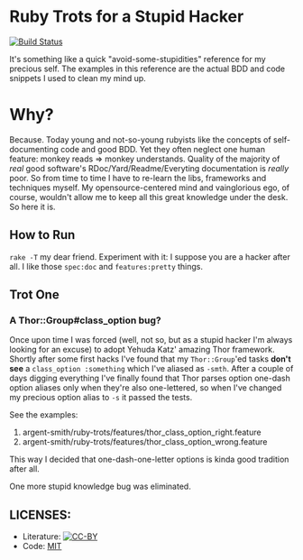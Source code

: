 # Ruby Trots for a Stupid Hacker

[![Build Status](https://secure.travis-ci.org/argent-smith/ruby-trots.png)](http://travis-ci.org/argent-smith/ruby-trots)

It's something like a quick "avoid-some-stupidities" reference for my precious
self. The examples in this reference are the actual BDD and code snippets I
used to clean my mind up.

# Why?

Because. Today young and not-so-young rubyists like the concepts of
self-documenting code and good BDD. Yet they often neglect one human feature:
monkey reads => monkey understands. Quality of the majority of _real_ good
software's RDoc/Yard/Readme/Everyting documentation is _really_ poor. So from
time to time I have to re-learn the libs, frameworks and techniques myself. My
opensource-centered mind and vainglorious ego, of course, wouldn't allow me to 
keep all this great knowledge under the desk. So here it is.

## How to Run

`rake -T` my dear friend. Experiment with it: I suppose you are a hacker after
all. I like those `spec:doc` and `features:pretty` things.

## Trot One
### A Thor::Group#class_option bug?

Once upon time I was forced (well, not so, but as a stupid hacker I'm always looking for an
excuse) to adopt Yehuda Katz' amazing Thor framework. Shortly after some first
hacks I've found that my `Thor::Group`'ed tasks __don't see__ a `class_option :something` which I've
aliased as `-smth`. After a couple of days digging everything I've finally
found that Thor parses option one-dash option aliases only when they're also
one-lettered, so when I've changed my precious option alias to `-s` it passed
the tests.

See the examples:

1. argent-smith/ruby-trots/features/thor_class_option_right.feature
2. argent-smith/ruby-trots/features/thor_class_option_wrong.feature

This way I decided that one-dash-one-letter options is kinda good tradition after all.

One more stupid knowledge bug was eliminated.

## LICENSES:

* Literature: [![CC-BY][1]][2]
* Code: [MIT][3]

[1]: http://i.creativecommons.org/l/by/3.0/80x15.png
[2]: http://creativecommons.org/licenses/by/3.0/ "CC-BY License"
[3]: argent-smith/ruby-trots/LICENSE.markdown "MIT License"
